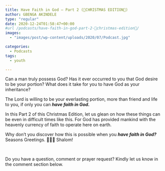 ```yaml
---
title: Have Faith in God – Part 2 (🎁CHRISTMAS EDITION🎁)
author: GBENGA AKINDELE
type: "regular"
date: 2020-12-24T01:58:47+00:00
#url /podcasts/have-faith-in-god-part-2-🎁christmas-edition🎁/
images: 
  - "images/post/wp-content/uploads/2020/07/Podcast.jpg"

categories:
  - Podcasts
tags:
  - youth

---
```

Can a man truly possess God? Has it ever occurred to you that God desire to be your portion? What does it take for you to have God as your inheritance?

The Lord is willing to be your everlasting portion, more than friend and life to you, if only you can **_have faith in God._**

In this Part 2 of this Christmas Edition, let us glean on how these things can be even in difficult times like this. For God has provided mankind with the heavenly currency of faith to operate here on earth.

Why don’t you discover how this is possible when you **_have faith in God?_** Seasons Greetings. 🌟🌟🌟 Shalom!

&nbsp;

Do you have a question, comment or prayer request? Kindly let us know in the comment section below.
